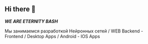## Hi there 👋


_**WE ARE ETERNITY BASH**_


Мы занимаемся разработкой Нейронных сетей / WEB Backend - Frontend / Desktop Apps / Android - IOS Apps
